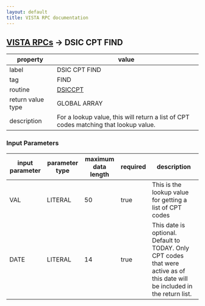 ```yaml
---
layout: default
title: VISTA RPC documentation
---
```




## [VISTA RPCs](TableOfContent.md) &#8594; DSIC CPT FIND 

 property | value 
--- | --- 
 label | DSIC CPT FIND
 tag | FIND
 routine | [DSICCPT](http://code.osehra.org/dox/Routine_DSICCPT_source.html)
 return value type | GLOBAL ARRAY
 description | For a lookup value, this will return a list of CPT codes matching that lookup value.

### Input Parameters

| input parameter | parameter type | maximum data length | required | description | 
| --- | --- | --- | --- | --- | 
| VAL | LITERAL | 50 | true | This is the lookup value for getting a list of CPT codes | 
| DATE | LITERAL | 14 | true | This date is optional.  Default to TODAY.  Only CPT codes that were active as of this date will be included in the return list. | 